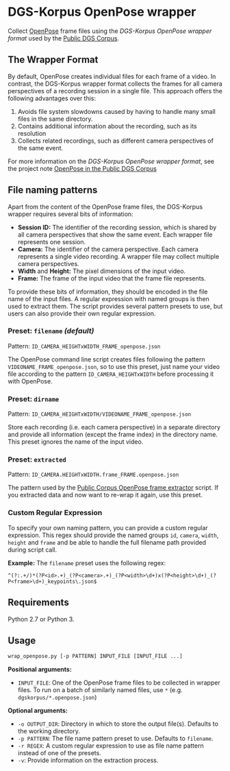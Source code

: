 # DGS-Korpus OpenPose wrapper

Collect [OpenPose](https://github.com/CMU-Perceptual-Computing-Lab/openpose) frame files using the _DGS-Korpus OpenPose wrapper format_ used by the [Public DGS Corpus](http://ling.meine-dgs.de).

## The Wrapper Format
By default, OpenPose creates individual files for each frame of a video.
In contrast, the DGS-Korpus wrapper format collects the frames for all camera perspectives of a recording session in a single file.
This approach offers the following advantages over this:
1. Avoids file system slowdowns caused by having to handle many small files in the same directory.
2. Contains additional information about the recording, such as its resolution
3. Collects related recordings, such as different camera perspectives of the same event.

For more information on the _DGS-Korpus OpenPose wrapper format_, see the project note [OpenPose in the Public DGS Corpus](https://www.sign-lang.uni-hamburg.de/dgs-korpus/arbeitspapiere/AP06-2019-01.html)



## File naming patterns
Apart from the content of the OpenPose frame files, the DGS-Korpus wrapper requires several bits of information:
- **Session ID:** The identifier of the recording session, which is shared by all camera perspectives that show the same event. Each wrapper file represents one session.
- **Camera:** The identifier of the camera perspective. Each camera represents a single video recording. A wrapper file may collect multiple camera perspectives.
- **Width** and **Height:** The pixel dimensions of the input video.
- **Frame:** The frame of the input video that the frame file represents.

To provide these bits of information, they should be encoded in the file name of the input files. A regular expression with named groups is then used to extract them. The script provides several pattern presets to use, but users can also provide their own regular expression.

### Preset: `filename` _(default)_
Pattern: `ID_CAMERA_HEIGHTxWIDTH_FRAME_openpose.json`

The OpenPose command line script creates files following the pattern `VIDEONAME_FRAME_openpose.json`, so to use this preset, just name your video file according to the pattern `ID_CAMERA_HEIGHTxWIDTH` before processing it with OpenPose.


### Preset: `dirname`
Pattern: `ID_CAMERA_HEIGHTxWIDTH/VIDEONAME_FRAME_openpose.json`

Store each recording (i.e. each camera perspective) in a separate directory and provide all information (except the frame index) in the directory name. This preset ignores the name of the input video.

### Preset: `extracted`
Pattern: `ID_CAMERA.HEIGHTxWIDTH.frame_FRAME.openpose.json`

The pattern used by the [Public Corpus OpenPose frame extractor](https://github.com/DGS-Korpus/Public-Corpus-OpenPose-frame-extractor) script.
If you extracted data and now want to re-wrap it again, use this preset.

### Custom Regular Expression
To specify your own naming pattern, you can provide a custom regular expression. This regex should provide the named groups `id`, `camera`, `width`, `height` and `frame` and be able to handle the full filename path provided during script call.

**Example:** The `filename` preset uses the following regex:
```regex
^(?:.+/)*(?P<id>.+)_(?P<camera>.+)_(?P<width>\d+)x(?P<height>\d+)_(?P<frame>\d+)_keypoints\.json$

```

## Requirements
Python 2.7 or Python 3.

## Usage
```sh
wrap_openpose.py [-p PATTERN] INPUT_FILE [INPUT_FILE ...]
```

__Positional arguments:__
* `INPUT_FILE`: One of the OpenPose frame files to be collected in wrapper files. To run on a batch of similarly named files, use `*` (e.g. `dgskorpus/*.openpose.json`)

__Optional arguments:__
* `-o OUTPUT_DIR`: Directory in which to store the output file(s). Defaults to the working directory.
* `-p PATTERN`: The file name pattern preset to use. Defaults to `filename`.
* `-r REGEX`: A custom regular expression to use as file name pattern instead of one of the presets.
* `-v`: Provide information on the extraction process.

